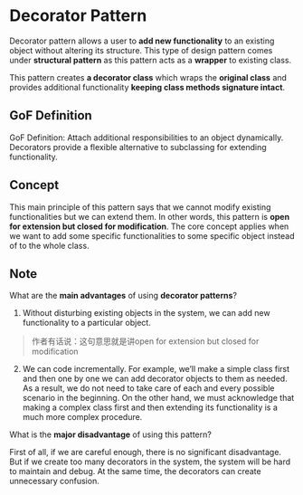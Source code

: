 # Decorator Pattern

Decorator pattern allows a user to **add new functionality** to an existing object without altering its structure. This type of design pattern comes under **structural pattern** as this pattern acts as a **wrapper** to existing class.

This pattern creates **a decorator class** which wraps the **original class** and provides additional functionality **keeping class methods signature intact**.

## GoF Definition

GoF Definition: Attach additional responsibilities to an object dynamically. Decorators provide a flexible alternative to subclassing for extending functionality.

## Concept

This main principle of this pattern says that we cannot modify existing functionalities but we can extend them. In other words, this pattern is **open for extension but closed for modification**. The core concept applies when we want to add some specific functionalities to some specific object instead of to the whole class.

## Note

What are the **main advantages** of using **decorator patterns**?

1. Without disturbing existing objects in the system, we can add new functionality to a particular object.

> 作者有话说：这句意思就是讲open for extension but closed for modification

2. We can code incrementally. For example, we’ll make a simple class first and then one by one we can add decorator objects to them as needed. As a result, we do not need to take care of each and every possible scenario in the beginning. On the other hand, we must acknowledge that making a complex class first and then extending its functionality is a much more complex procedure.

What is the **major disadvantage** of using this pattern?

First of all, if we are careful enough, there is no significant disadvantage. But if we create too many decorators in the system, the system will be hard to maintain and debug. At the same time, the decorators can create unnecessary confusion.
